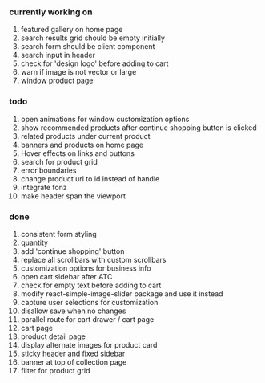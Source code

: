 ### currently working on

1. featured gallery on home page
1. search results grid should be empty initially
1. search form should be client component
1. search input in header
1. check for 'design logo' before adding to cart
1. warn if image is not vector or large
1. window product page

### todo

1. open animations for window customization options
2. show recommended products after continue shopping button is clicked
3. related products under current product
4. banners and products on home page
5. Hover effects on links and buttons
6. search for product grid
7. error boundaries
8. change product url to id instead of handle
9. integrate fonz
10. make header span the viewport

### done

1. consistent form styling
2. quantity
3. add 'continue shopping' button
4. replace all scrollbars with custom scrollbars
5. customization options for business info
6. open cart sidebar after ATC
7. check for empty text before adding to cart
8. modify react-simple-image-slider package and use it instead
9. capture user selections for customization
10. disallow save when no changes
11. parallel route for cart drawer / cart page
12. cart page
13. product detail page
14. display alternate images for product card
15. sticky header and fixed sidebar
16. banner at top of collection page
17. filter for product grid
